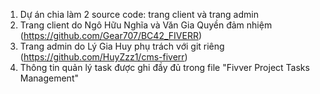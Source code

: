 1. Dự án chia làm 2 source code: trang client và trang admin
2. Trang client do Ngô Hữu Nghĩa và Văn Gia Quyền đảm nhiệm (https://github.com/Gear707/BC42_FIVERR)
3. Trang admin do Lý Gia Huy phụ trách với git riêng (https://github.com/HuyZzz1/cms-fiverr)
4. Thông tin quản lý task được ghi đầy đủ trong file "Fivver Project Tasks Management"
